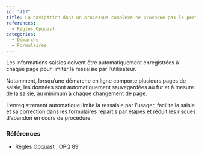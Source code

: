 ```yaml
---
id: "417"
title: La navigation dans un processus complexe ne provoque pas la perte des données précédemment soumises.
references:
  - Règles Opquast
categories:
  - Démarche
  - Formulaires
---
```


Les informations saisies doivent être automatiquement enregistrées à chaque page pour limiter la ressaisie par l’utilisateur.

Notamment, lorsqu’une démarche en ligne comporte plusieurs pages de saisie, les données sont automatiquement sauvegardées au fur et à mesure de la saisie, au minimum à chaque changement de page.

L‘enregistrement automatique limite la ressaisie par l’usager, facilite la saisie et sa correction dans les formulaires répartis par étapes et réduit les risques d’abandon en cours de procédure.

### Références

* Règles Opquast : [OPQ 89](https://checklists.opquast.com/fr/assurance-qualite-web/la-navigation-dans-un-processus-complexe-ne-provoque-pas-la-perte-des-donnees-precedemment-soumises)
